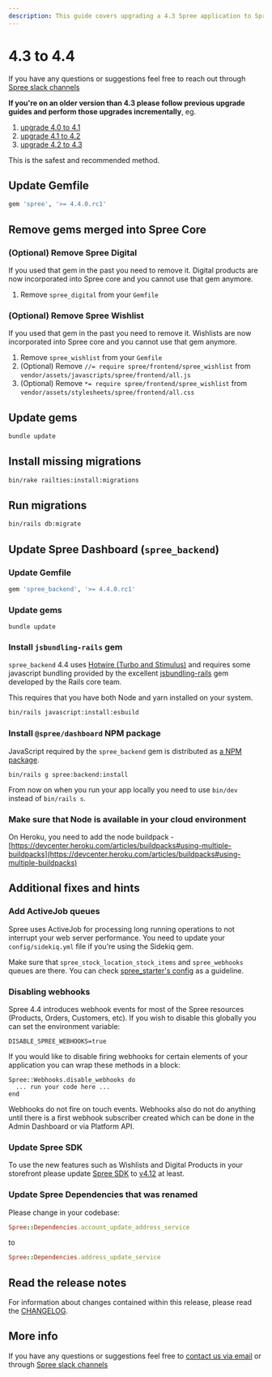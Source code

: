 ```yaml
---
description: This guide covers upgrading a 4.3 Spree application to Spree 4.4.
---
```


# 4.3 to 4.4

If you have any questions or suggestions feel free to reach out through [Spree slack channels](http://slack.spreecommerce.org)

**If you're on an older version than 4.3 please follow previous upgrade guides and perform those upgrades incrementally**, eg.

1. [upgrade 4.0 to 4.1](four-dot-oh-to-four-dot-one.md)
2. [upgrade 4.1 to 4.2](four-dot-one-to-four-dot-two.md)
3. [upgrade 4.2 to 4.3](fout-dot-two-to-four-dot-three.md)

This is the safest and recommended method.

## Update Gemfile

```ruby
gem 'spree', '>= 4.4.0.rc1'
```

## Remove gems merged into Spree Core

### (Optional) Remove Spree Digital

If you used that gem in the past you need to remove it. Digital products are now incorporated into Spree core and you cannot use that gem anymore.

1. Remove `spree_digital` from your `Gemfile`

### (Optional) Remove Spree Wishlist

If you used that gem in the past you need to remove it. Wishlists are now incorporated into Spree core and you cannot use that gem anymore.

1. Remove `spree_wishlist` from your `Gemfile`
2. (Optional) Remove `//= require spree/frontend/spree_wishlist` from `vendor/assets/javascripts/spree/frontend/all.js`
3. (Optional) Remove `*= require spree/frontend/spree_wishlist` from `vendor/assets/stylesheets/spree/frontend/all.css`

## Update gems

```bash
bundle update
```

## Install missing migrations

```bash
bin/rake railties:install:migrations
```

## Run migrations

```bash
bin/rails db:migrate
```

## Update Spree Dashboard (`spree_backend`)

### Update Gemfile

```ruby
gem 'spree_backend', '>= 4.4.0.rc1'
```

### Update gems

```shell
bundle update
```

### Install `jsbundling-rails` gem

`spree_backend` 4.4 uses [Hotwire (Turbo and Stimulus)](https://hotwired.dev) and requires some javascript bundling provided by the excellent [jsbundling-rails](https://github.com/rails/jsbundling-rails) gem developed by the Rails core team.

This requires that you have both Node and yarn installed on your system.

```bash
bin/rails javascript:install:esbuild
```

### Install `@spree/dashboard` NPM package

JavaScript required by the `spree_backend` gem is distributed as [a NPM package](https://www.npmjs.com/package/@spree/dashboard).

```
bin/rails g spree:backend:install
```

From now on when you run your app locally you need to use `bin/dev` instead of `bin/rails s`.

### Make sure that Node is available in your cloud environment

On Heroku, you need to add the node buildpack - [https://devcenter.heroku.com/articles/buildpacks#using-multiple-buildpacks](https://devcenter.heroku.com/articles/buildpacks#using-multiple-buildpacks)

## Additional fixes and hints

### Add ActiveJob queues

Spree uses ActiveJob for processing long running operations to not interrupt your web server performance. You need to update your `config/sidekiq.yml` file if you're using the Sidekiq gem.

Make sure that `spree_stock_location_stock_items` and `spree_webhooks` queues are there. You can check [spree\_starter's config](https://github.com/spree/spree\_starter/blob/main/config/sidekiq.yml) as a guideline.

### Disabling webhooks

Spree 4.4 introduces webhook events for most of the Spree resources (Products, Orders, Customers, etc). If you wish to disable this globally you can set the environment variable:

```
DISABLE_SPREE_WEBHOOKS=true
```

If you would like to disable firing webhooks for certain elements of your application you can wrap these methods in a block:

```
Spree::Webhooks.disable_webhooks do
  ... run your code here ...
end
```

Webhooks do not fire on touch events. Webhooks also do not do anything until there is a first webhook subscriber created which can be done in the Admin Dashboard or via Platform API.

### Update Spree SDK

To use the new features such as Wishlists and Digital Products in your storefront please update [Spree SDK](https://github.com/spree/spree-storefront-api-v2-js-sdk) to [v4.12](https://github.com/spree/spree-storefront-api-v2-js-sdk/releases/tag/v4.12.0) at least.&#x20;

### Update Spree Dependencies that was renamed

Please change in your codebase:

```ruby
Spree::Dependencies.account_update_address_service
```

to

```ruby
Spree::Dependencies.address_update_service
```

## Read the release notes

For information about changes contained within this release, please read the [CHANGELOG](https://github.com/spree/spree/blob/master/CHANGELOG.md).

## More info

If you have any questions or suggestions feel free to [contact us via email](https://spreecommerce.org/contact) or through [Spree slack channels](http://slack.spreecommerce.org)
